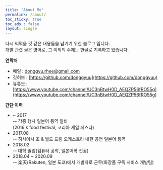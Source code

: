 ```yaml
---
title: "About Me"
permalink: /about/
toc_sticky: true
toc_ads : false
layout: single
---
```

  
다시 써먹을 것 같은 내용들을 남기기 위한 블로그 입니다.  
개발 관련 글은 영어로, 그 이외의 주제는 한글로 기록하고 있습니다.  
  
**연락처**
- 메일 : [donggyu.rhee@gmail.com](donggyu.rhee@gmail.com)
- 깃허브 : [https://github.com/donggyuu](https://github.com/donggyuu)
- 유튜브 : [https://www.youtube.com/channel/UC3nBtwH0D_AEQZP56fRO55g](https://www.youtube.com/channel/UC3nBtwH0D_AEQZP56fRO55g)


**간단 이력**  
- ~ 2017   
-- 각종 행사 일본어 통역 알바  
(2016 k food festival, 코리아 세일 페스타)
- 2017.08    
-- 히사이시 조 & 월드 드림 오케스트라 내한 공연 일본어 통역
- 2018.02    
-- 대학 졸업(컴퓨터 공학, 일본어학 전공)  
- 2018.04 ~ 2020.09   
-- 楽天(Rakuten, 일본 도쿄)에서 개발자로 근무(화장품 구독 서비스 개발팀)
